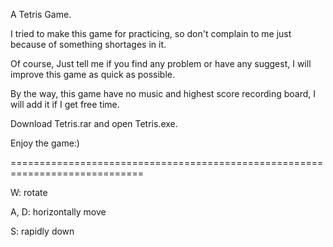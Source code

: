A Tetris Game.

I tried to make this game for practicing, 
so don't complain to me just because of something shortages in it.

Of course,
Just tell me if you find any problem or have any suggest, I will improve this game as quick as possible.

By the way, this game have no music and highest score recording board, I will add it if I get free time.

Download Tetris.rar and open Tetris.exe. 

Enjoy the game:)

=============================================================================

W: rotate

A, D: horizontally move

S: rapidly down
